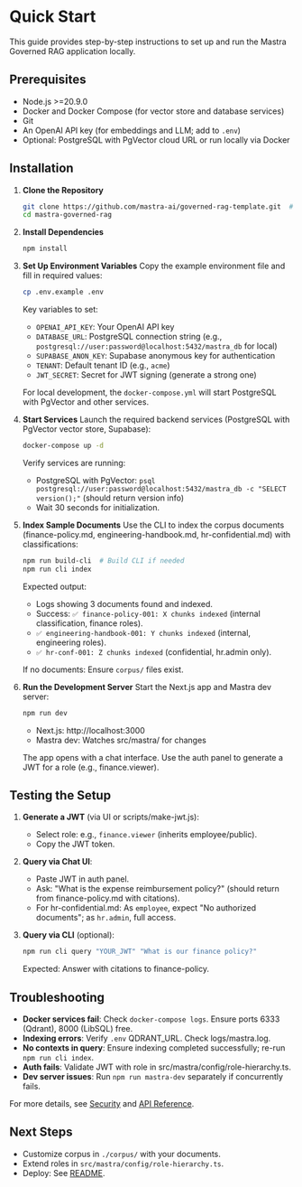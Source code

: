 # Quick Start

This guide provides step-by-step instructions to set up and run the Mastra Governed RAG application locally.

## Prerequisites

- Node.js >=20.9.0
- Docker and Docker Compose (for vector store and database services)
- Git
- An OpenAI API key (for embeddings and LLM; add to `.env`)
- Optional: PostgreSQL with PgVector cloud URL or run locally via Docker

## Installation

1. **Clone the Repository**

    ```bash
    git clone https://github.com/mastra-ai/governed-rag-template.git  # Or your fork
    cd mastra-governed-rag
    ```

2. **Install Dependencies**

    ```bash
    npm install
    ```

3. **Set Up Environment Variables**
   Copy the example environment file and fill in required values:

    ```bash
    cp .env.example .env
    ```

    Key variables to set:
    - `OPENAI_API_KEY`: Your OpenAI API key
    - `DATABASE_URL`: PostgreSQL connection string (e.g., `postgresql://user:password@localhost:5432/mastra_db` for local)
    - `SUPABASE_ANON_KEY`: Supabase anonymous key for authentication
    - `TENANT`: Default tenant ID (e.g., `acme`)
    - `JWT_SECRET`: Secret for JWT signing (generate a strong one)

    For local development, the `docker-compose.yml` will start PostgreSQL with PgVector and other services.

4. **Start Services**
   Launch the required backend services (PostgreSQL with PgVector vector store, Supabase):

    ```bash
    docker-compose up -d
    ```

    Verify services are running:
    - PostgreSQL with PgVector: `psql postgresql://user:password@localhost:5432/mastra_db -c "SELECT version();"` (should return version info)
    - Wait 30 seconds for initialization.

5. **Index Sample Documents**
   Use the CLI to index the corpus documents (finance-policy.md, engineering-handbook.md, hr-confidential.md) with classifications:

    ```bash
    npm run build-cli  # Build CLI if needed
    npm run cli index
    ```

    Expected output:
    - Logs showing 3 documents found and indexed.
    - Success: `✅ finance-policy-001: X chunks indexed` (internal classification, finance roles).
    - `✅ engineering-handbook-001: Y chunks indexed` (internal, engineering roles).
    - `✅ hr-conf-001: Z chunks indexed` (confidential, hr.admin only).

    If no documents: Ensure `corpus/` files exist.

6. **Run the Development Server**
   Start the Next.js app and Mastra dev server:

    ```bash
    npm run dev
    ```

    - Next.js: http://localhost:3000
    - Mastra dev: Watches src/mastra/ for changes

    The app opens with a chat interface. Use the auth panel to generate a JWT for a role (e.g., finance.viewer).

## Testing the Setup

1. **Generate a JWT** (via UI or scripts/make-jwt.js):
    - Select role: e.g., `finance.viewer` (inherits employee/public).
    - Copy the JWT token.

2. **Query via Chat UI**:
    - Paste JWT in auth panel.
    - Ask: "What is the expense reimbursement policy?" (should return from finance-policy.md with citations).
    - For hr-confidential.md: As `employee`, expect "No authorized documents"; as `hr.admin`, full access.

3. **Query via CLI** (optional):

    ```bash
    npm run cli query "YOUR_JWT" "What is our finance policy?"
    ```

    Expected: Answer with citations to finance-policy.

## Troubleshooting

- **Docker services fail**: Check `docker-compose logs`. Ensure ports 6333 (Qdrant), 8000 (LibSQL) free.
- **Indexing errors**: Verify `.env` QDRANT_URL. Check logs/mastra.log.
- **No contexts in query**: Ensure indexing completed successfully; re-run `npm run cli index`.
- **Auth fails**: Validate JWT with role in src/mastra/config/role-hierarchy.ts.
- **Dev server issues**: Run `npm run mastra-dev` separately if concurrently fails.

For more details, see [Security](./security.md) and [API Reference](./api-reference.md).

## Next Steps

- Customize corpus in `./corpus/` with your documents.
- Extend roles in `src/mastra/config/role-hierarchy.ts`.
- Deploy: See [README](../README.md#deployment).
